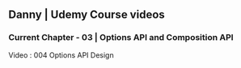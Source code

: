 

## Danny | Udemy Course videos

### Current Chapter - 03 | Options API and Composition API

Video : 004 Options API Design